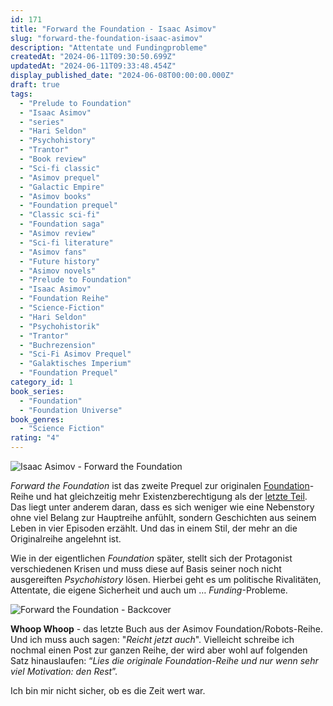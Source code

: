 ```yaml
---
id: 171
title: "Forward the Foundation - Isaac Asimov"
slug: "forward-the-foundation-isaac-asimov"
description: "Attentate und Fundingprobleme"
createdAt: "2024-06-11T09:30:50.699Z"
updatedAt: "2024-06-11T09:33:48.454Z"
display_published_date: "2024-06-08T00:00:00.000Z"
draft: true
tags:
  - "Prelude to Foundation"
  - "Isaac Asimov"
  - "series"
  - "Hari Seldon"
  - "Psychohistory"
  - "Trantor"
  - "Book review"
  - "Sci-fi classic"
  - "Asimov prequel"
  - "Galactic Empire"
  - "Asimov books"
  - "Foundation prequel"
  - "Classic sci-fi"
  - "Foundation saga"
  - "Asimov review"
  - "Sci-fi literature"
  - "Asimov fans"
  - "Future history"
  - "Asimov novels"
  - "Prelude to Foundation"
  - "Isaac Asimov"
  - "Foundation Reihe"
  - "Science-Fiction"
  - "Hari Seldon"
  - "Psychohistorik"
  - "Trantor"
  - "Buchrezension"
  - "Sci-Fi Asimov Prequel"
  - "Galaktisches Imperium"
  - "Foundation Prequel"
category_id: 1
book_series:
  - "Foundation"
  - "Foundation Universe"
book_genres:
  - "Science Fiction"
rating: "4"
---
```


![Isaac Asimov - Forward the Foundation](https://res.cloudinary.com/dlsll9dkn/image/upload/v1718089720/photo_2024_06_11_09_08_19_6dfb795ff7.jpg)

*Forward the Foundation* ist das zweite Prequel zur originalen [Foundation](https://www.flore.nz/series/foundation)-Reihe und hat gleichzeitig mehr Existenzberechtigung als der [letzte Teil](https://www.flore.nz/blog/prelude-to-foundation-isaac-asimov). Das liegt unter anderem daran, dass es sich weniger wie eine Nebenstory ohne viel Belang zur Hauptreihe anfühlt, sondern Geschichten aus seinem Leben in vier Episoden erzählt. Und das in einem Stil, der mehr an die Originalreihe angelehnt ist.

<!--more-->

Wie in der eigentlichen *Foundation* später, stellt sich der Protagonist verschiedenen Krisen und muss diese auf Basis seiner noch nicht ausgereiften *Psychohistory* lösen. Hierbei geht es um politische Rivalitäten, Attentate, die eigene Sicherheit und auch um … *Funding*-Probleme.

![Forward the Foundation - Backcover](https://res.cloudinary.com/dlsll9dkn/image/upload/v1718089720/photo_2024_06_11_09_08_22_f8da05a401.jpg)

**Whoop Whoop** - das letzte Buch aus der Asimov Foundation/Robots-Reihe. Und ich muss auch sagen: "*Reicht jetzt auch*". Vielleicht schreibe ich nochmal einen Post zur ganzen Reihe, der wird aber wohl auf folgenden Satz hinauslaufen: “*Lies die originale Foundation-Reihe und nur wenn sehr viel Motivation: den Rest*”.

Ich bin mir nicht sicher, ob es die Zeit wert war.